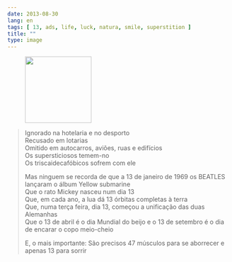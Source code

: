 ```yaml
---
date: 2013-08-30
lang: en
tags: [ 13, ads, life, luck, natura, smile, superstition ]
title: ""
type: image
---
```


<figure>
<a
href="https://hugo.ferreira.cc/ignorado-na-hotelaria-e-no-desporto-recusado-em/attachment/391/"
rel="attachment"><img
src="https://hugo.ferreira.cc/wp-content/uploads/2013/08/tumblr_msccdxZO3d1qz82meo1_1280-150x150.png"
width="150" height="150" /></a></figure>

> Ignorado na hotelaria e no desporto\
> Recusado em lotarias\
> Omitido em autocarros, aviões, ruas e edifícios\
> Os supersticiosos temem-no\
> Os triscaidecafóbicos sofrem com ele
>
> Mas ninguem se recorda de que a 13 de janeiro de 1969 os BEATLES
> lançaram o álbum Yellow submarine\
> Que o rato Mickey nasceu num dia 13\
> Que, em cada ano, a lua dá 13  órbitas completas à terra\
> Que, numa terça feira, dia 13, começou a unificação das duas
> Alemanhas\
> Que o 13 de abril é o dia Mundial do beijo e o 13 de setembro é o dia
> de encarar o copo meio-cheio
>
> E, o mais importante: São precisos 47 músculos para se aborrecer e
> apenas 13 para sorrir

